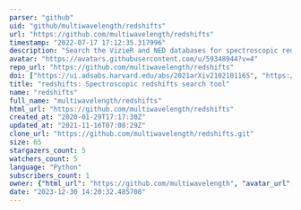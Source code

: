 ```yaml
---
parser: "github"
uid: "github/multiwavelength/redshifts"
url: "https://github.com/multiwavelength/redshifts"
timestamp: "2022-07-17 17:12:35.317996"
description: "Search the VizieR and NED databases for spectroscopic redshifts around positions of interest."
avatar: "https://avatars.githubusercontent.com/u/59348944?v=4"
repo_url: "https://github.com/multiwavelength/redshifts"
doi: ["https://ui.adsabs.harvard.edu/abs/2021arXiv210210116S", "https://ui.adsabs.harvard.edu/abs/2021ascl.soft03004S/abstract"]
title: "redshifts: Spectroscopic redshifts search tool"
name: "redshifts"
full_name: "multiwavelength/redshifts"
html_url: "https://github.com/multiwavelength/redshifts"
created_at: "2020-01-29T17:17:30Z"
updated_at: "2021-11-16T07:00:29Z"
clone_url: "https://github.com/multiwavelength/redshifts.git"
size: 65
stargazers_count: 5
watchers_count: 5
language: "Python"
subscribers_count: 1
owner: {"html_url": "https://github.com/multiwavelength", "avatar_url": "https://avatars.githubusercontent.com/u/59348944?v=4", "login": "multiwavelength", "type": "User"}
date: "2023-12-30 14:20:32.485708"
---
```

